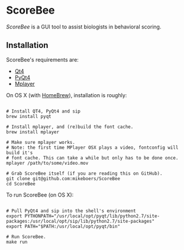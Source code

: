 ScoreBee
========

*ScoreBee* is a GUI tool to assist biologists in behavioral scoring.


Installation
------------

ScoreBee's requirements are:

- [Qt4][qt]
- [PyQt4][pyqt]
- [Mplayer][mplayer]

On OS X (with [HomeBrew][brew]), installation is roughly:

~~~

# Install QT4, PyQt4 and sip
brew install pyqt

# Install mplayer, and (re)build the font cache.
brew install mplayer

# Make sure mplayer works.
# Note: the first time MPlayer OSX plays a video, fontconfig will build it's
# font cache. This can take a while but only has to be done once.
mplayer /path/to/some/video.mov

# Grab ScoreBee itself (if you are reading this on GitHub).
git clone git@github.com:mikeboers/ScoreBee
cd ScoreBee

~~~

To run ScoreBee (on OS X):

~~~

# Pull PyQt4 and sip into the shell's environment
export PYTHONPATH="/usr/local/opt/pyqt/lib/python2.7/site-packages:/usr/local/opt/sip/lib/python2.7/site-packages"
export PATH="$PATH:/usr/local/opt/pyqt/bin"

# Run ScoreBee.
make run

~~~


[qt]: http://qt-project.org/
[pyqt]: http://www.riverbankcomputing.co.uk/software/pyqt/intro
[mplayer]: http://www.mplayerhq.hu/design7/news.html
[brew]: http://brew.sh/
